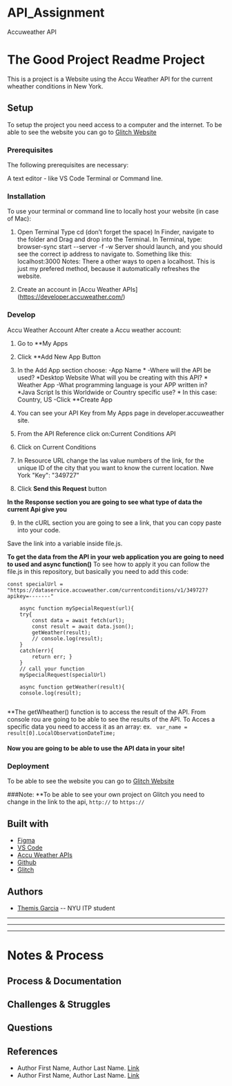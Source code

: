 # API_Assignment
 Accuweather API
<!-- Every README should start with an H1 -->
# The Good Project Readme Project
<!-- A one sentence description of the project or assignment -->
This is a project is a Website using the  Accu Weather API for the current wheather conditions in New York.

<!--![Logo](https://www.openmoji.org/data/color/svg/1F4D4.svg)-->

<!-- It is good practice to add an about or summary -->


<!-- It is essential to describe how to set up your project -->
## Setup
To setup the project you need access to a computer and the internet. To be able to see the website you can go to [Glitch Website](https://glitch.com/edit/#!/themiscadiz-api-assignment?path=file.js:14:29)

<!-- Any knowledge or tools you will need before hand -->
### Prerequisites

The following prerequisites are necessary:

A text editor - like VS Code
Terminal or Command line.

<!-- any installation needs should be defined -->
### Installation

To use your terminal or command line to locally host your website (in case of Mac):

1. Open Terminal
Type cd (don’t forget the space)
In Finder, navigate to the folder and Drag and drop into the Terminal.
In Terminal, type: browser-sync start --server -f -w
Server should launch, and you should see the correct ip address to navigate to. Something like this: localhost:3000
Notes: There a other ways to open a localhost. This is just my prefered method, because it automatically refreshes the website.

2. Create an account in [Accu Weather APIs] (https://developer.accuweather.com/)

<!-- Write instructions on how to start working on your project -->
### Develop
Accu Weather Account
After create a Accu weather account:
1. Go to **My Apps
2. Click **Add New App Button
3. In the Add App section choose:
-App Name *
-Where will the API be used? *Desktop Website
What will you be creating with this API? * Weather App
-What programming language is your APP written in? *Java Script
Is this Worldwide or Country specific use? * In this case: Country, US
-Click **Create App

4. You can see your API Key from My Apps page in developer.accuweather site.
5. From the API Reference click on:Current Conditions API
6. Click on Current Conditions
7. In Resource URL change the las value numbers of the link, for the unique ID of the city that you want to know the current location. Nwe York "Key": "349727"
8. Click **Send this Request** button

**In the Response section you are going to see what type of data the current Api give you**

9. In the cURL section you are going to see a link, that you can copy paste into your code.

Save the link into a variable inside file.js. 

**To get the data from the API in your web application you are going to need to used and async function()**
To see how to apply it you can follow the file.js in this repository, but basically you need to add this code:
<pre><code>const specialUrl = "https://dataservice.accuweather.com/currentconditions/v1/349727?apikey=-------"
    
    async function mySpecialRequest(url){
    try{
        const data = await fetch(url);
        const result = await data.json();
        getWeather(result);
        // console.log(result);
    } 
    catch(err){
        return err; }  
    }
    // call your function
    mySpecialRequest(specialUrl)
    
    async function getWeather(result){
    console.log(result);
    </code></pre>
    
    
**The getWheather() function is to access the result of the API. From console rou are going to be able to see the results of the API.
To Acces a specific data you need to access it as an array: ex. <code> var_name = result[0].LocalObservationDateTime; </code>

#### Now you are going to be able to use the API data in your site!

<!-- Notes about the deployment -->
### Deployment

To be able to see the website you can go to [Glitch Website](https://glitch.com/edit/#!/themiscadiz-api-assignment?path=file.js:14:29)

###Note:
**To be able to see your own project on Glitch you need to change in the link to the api, <code>http://</code> to <code>https://</code>

## Built with
* [Figma](https://www.figma.com/)
* [VS Code](https://code.visualstudio.com/)
* [Accu Weather APIs](https://developer.accuweather.com/)
* [Github](https://github.com)
* [Glitch](https://glitch.com/)

## Authors
* [Themis Garcia](https://github.com/themiscadiz) -- NYU ITP student

***
***
***

<!-- For your assignments you might consider  -->
# Notes & Process

<!-- How you built this project - Include images, gifs, and notes here -->
## Process & Documentation

<!-- Any specific challenges or struggles documented -->
## Challenges & Struggles

<!-- Any questions you have -->
## Questions

<!-- References for resources and inspiration -->
## References

* Author First Name, Author Last Name. [Link]()
* Author First Name, Author Last Name. [Link]()
